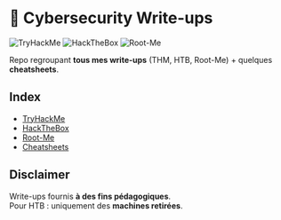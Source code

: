# 📝 Cybersecurity Write-ups

![TryHackMe](https://img.shields.io/badge/TryHackMe-Writeups-000000?style=for-the-badge&logo=tryhackme&logoColor=white&labelColor=ff4b4b)
![HackTheBox](https://img.shields.io/badge/HackTheBox-Writeups-000000?style=for-the-badge&logo=hackthebox&logoColor=white&labelColor=00ff99)
![Root-Me](https://img.shields.io/badge/Root--Me-Challenges-000000?style=for-the-badge&logo=roots&logoColor=white&labelColor=8e44ad)

Repo regroupant **tous mes write-ups** (THM, HTB, Root-Me) + quelques **cheatsheets**.

## Index
- [TryHackMe](./tryhackme/README.md)
- [HackTheBox](./hackthebox/README.md)
- [Root-Me](./root-me/README.md)
- [Cheatsheets](./cheatsheets/README.md)

## Disclaimer
Write-ups fournis **à des fins pédagogiques**.  
Pour HTB : uniquement des **machines retirées**.
